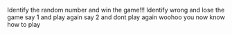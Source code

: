Identify the random number and win the game!!!
 Identify wrong and lose the game
 say 1 and play again
 say 2 and dont play again
 woohoo you now know how to play
